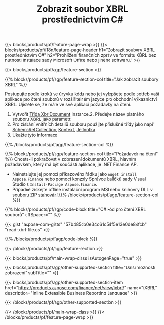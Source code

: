 ﻿---
title: Zobrazit soubor XBRL prostřednictvím C#
description: Ukázkový kód pro zobrazení souboru XBRL. Použijte ukázkový kód API k zobrazení dávkových souborů XBRL v aplikacích založených na .NET. 
url: /cs/net/view/xbrl/
family: finance
platformtag: net
feature: view
informat: XBRL
outformat: 
otherformats: 
---
{{< blocks/products/pf/feature-page-wrap >}}
{{< blocks/products/pf/i18n/feature-page-header h1="Zobrazit soubory XBRL prostřednictvím C#" h2="Prohlížení finančních zpráv ve formátu XBRL bez nutnosti instalace sady Microsoft Office nebo jiného softwaru." >}}

{{< blocks/products/pf/agp/feature-section >}}

{{% blocks/products/pf/agp/feature-section-col title="Jak zobrazit soubory XBRL" %}}

Postupujte podle kroků ve úryvku kódu nebo jej vylepšete podle potřeb vaší aplikace pro čtení souborů v rozšiřitelném jazyce pro obchodní výkaznictví XBRL. Ujistěte se, že máte ve své aplikaci požadavky na čtení.

1. Vytvořit [Třída XbrlDocument](https://apireference.aspose.com/finance/net/aspose.finance.xbrl/xbrldocument) Instance.2. Předejte název platného souboru XBRL jako parametr.
3. Pro získání vnitřních detailů souboru použijte příslušné třídy jako např [SchemaRefCollection](https://apireference.aspose.com/finance/net/aspose.finance.xbrl/schemarefcollection), [Kontext](https://apireference.aspose.com/finance/net/aspose.finance.xbrl/context), [Jednotka](https://apireference.aspose.com/finance/net/aspose.finance.xbrl/unit) 
4. Ukažte tyto informace

{{% /blocks/products/pf/agp/feature-section-col %}}

{{% blocks/products/pf/agp/feature-section-col title="Požadavek na čtení" %}}
Chcete-li pokračovat v zobrazení dokumentů XBRL, hlavním požadavkem, který má být součástí aplikace, je .NET Finance API. 
- Nainstalujte jej pomocí příkazového řádku jako ```nuget install Aspose.Finance``` nebo pomocí konzoly Správce balíčků sady Visual Studio s ```Install-Package Aspose.Finance```.
- Případně získejte offline instalační program MSI nebo knihovny DLL v souboru ZIP [stahování](https://downloads.aspose.com/finance/net).{{% /blocks/products/pf/agp/feature-section-col %}}

{{% blocks/products/pf/agp/code-block title="C# kód pro čtení XBRL souborů" offSpacer="" %}}

{{< gist "aspose-com-gists" "57b485cb0e34c61c54f5e13e0de84fcb" "read-xbrl-file.cs" >}}

{{% /blocks/products/pf/agp/code-block %}}

{{< /blocks/products/pf/agp/feature-section >}}

{{< blocks/products/pf/main-wrap-class isAutogenPage="true" >}}

{{< blocks/products/pf/agp/other-supported-section title="Další možnosti zobrazení" subTitle="" >}}

{{< blocks/products/pf/agp/other-supported-section-item href="https://products.aspose.com/finance/net/view/ixbrl/" name="iXBRL" description="Inline Extensible Business Reporting Language" >}}

{{< /blocks/products/pf/agp/other-supported-section >}}

{{< /blocks/products/pf/main-wrap-class >}}
{{< /blocks/products/pf/feature-page-wrap >}}